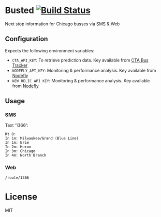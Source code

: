 # Busted [![Build Status](https://travis-ci.org/banterability/busted.png?branch=master)](https://travis-ci.org/banterability/busted)

Next stop information for Chicago busses via SMS & Web

## Configuration

Expects the following environment variables:

- `CTA_API_KEY`: To retrieve prediction data. Key available from [CTA Bus Tracker](http://www.transitchicago.com/developers/bustracker.aspx)
- `NODEFLY_API_KEY`: Monitoring & performance analysis. Key available from [Nodefly](http://apm.nodefly.com/)
- `NEW_RELIC_API_KEY`: Monitoring & performance analysis. Key available from [Nodefly](http://newrelic.com/)

## Usage

### SMS

Text '1366':

```
Rt 8:
In 1m: Milwaukee/Grand (Blue Line)
In 1m: Erie
In 2m: Huron
In 3m: Chicago
In 4m: North Branch
```

### Web

```
/route/1366
```

# License

MIT
